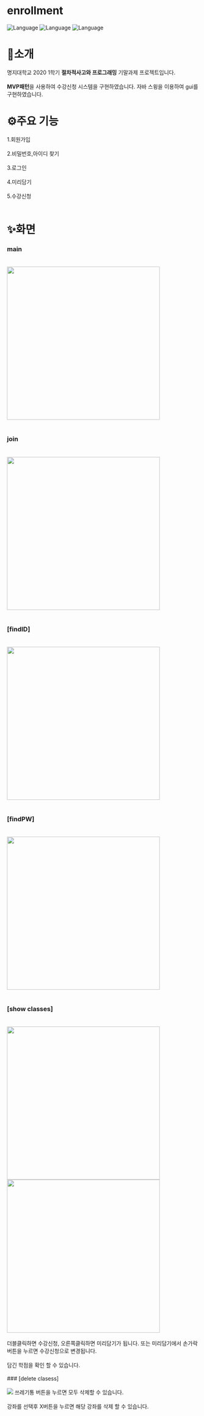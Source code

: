 # enrollment
![Language](https://img.shields.io/badge/Language-java-orange.svg) 
![Language](https://img.shields.io/badge/GUI-swing-yellow.svg)
![Language](https://img.shields.io/badge/IDE-eclipse-blue.svg)

# 🚀소개
명지대학교 2020 1학기 **절차적사고와 프로그래밍** 기말과제 프로젝트입니다.<br></br>
**MVP패턴**을 사용하여 수강신청 시스템을 구현하였습니다.
자바 스윙을 이용하여 gui를 구현하였습니다.


# ⚙주요 기능
1.회원가입<br></br>
2.비밀번호,아이디 찾기<br></br>
3.로그인<br></br>
4.미리담기<br></br>
5.수강신청<br></br>
# ✨화면
### main<br></br>
<img width=400 src="https://user-images.githubusercontent.com/70804578/117974504-96a07180-b368-11eb-9955-dbde516a6706.png"><br></br>
### join <br></br>
<img width=400 src="https://user-images.githubusercontent.com/70804578/117975911-2692eb00-b36a-11eb-85b3-dbd68211ff3c.png"><br></br>
### [findID]<br></br>
<img width=400 src="https://user-images.githubusercontent.com/70804578/117976188-707bd100-b36a-11eb-9bd6-407163cf25be.png"><br></br>
### [findPW]<br></br>
<img width=400 src="https://user-images.githubusercontent.com/70804578/117976510-d49e9500-b36a-11eb-9162-7fa730056d97.png"><br></br>
### [show classes]<br></br>
<img width=400 src="https://user-images.githubusercontent.com/70804578/117977219-8e960100-b36b-11eb-95e4-91cc9abe87ab.png">
<img width=400 src="https://user-images.githubusercontent.com/70804578/117978456-de28fc80-b36c-11eb-9410-cd51e9a6e3e3.png">
<br></br>
더블클릭하면 수강신청, 오른쪽클릭하면 미리담기가 됩니다. 또는 미리담기에서 손가락버튼을 누르면 수강신청으로 변경됩니다.<br></br>
담긴 학점을 확인 할 수 있습니다.<br></br>
### [delete clasess]<br></br>
<img src="https://user-images.githubusercontent.com/70804578/117978728-25af8880-b36d-11eb-947d-f32312f79735.png">
쓰레기통 버튼을 누르면 모두 삭제할 수 있습니다.<br></br>
강좌를 선택후 X버튼을 누르면 해당 강좌를 삭제 할 수 있습니다.<br></br>
